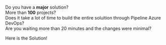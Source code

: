 Do you have a **major** solution? <br />
More than **100** projects? <br />
Does it take a lot of time to build the entire soluition through Pipeline Azure DevOps? <br />
Are you waiting more than 20 minutes and the changes were minimal? <br />

Here is the Solution! <br />
